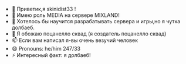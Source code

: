 - 👋 Приветик,я skinidist33 !
- 👀 Имею роль MEDIA на сервере MIXLAND!
- 🌱 Хотелось бы научится разрабатывать сервера и игры,но я чутка долбаеб.
- 💞️ Я обожаю поцанелло сквад (я создатель поцанелло сквад)
- 📫 Если вам написал я-вы очень везучий человек
- 😄 Pronouns: he/him 247/33
- ⚡ Интересный факт: я долбаеб!

<!---
skibidist33/skibidist33 is a ✨ special ✨ repository because its `README.md` (this file) appears on your GitHub profile.
You can click the Preview link to take a look at your changes.
--->
